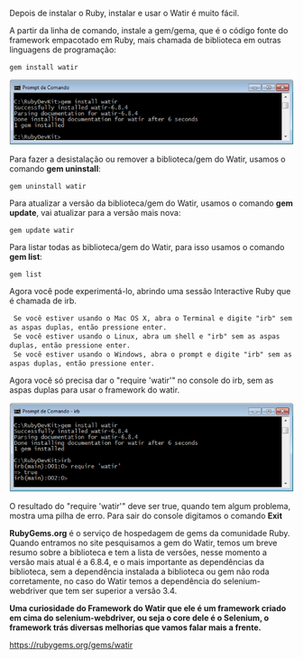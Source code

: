Depois de instalar o Ruby, instalar e usar o Watir é muito fácil.

A partir da linha de comando, instale a gem/gema, que é o código fonte do framework empacotado em Ruby, mais chamada de biblioteca em outras linguagens de programação:<br>
```prompt
gem install watir
```

![watir install](https://github.com/reinaldorossetti/ProjetoModeloWatir/blob/master/imgs/watir_install.PNG)<br>

Para fazer a desistalação ou remover a biblioteca/gem do Watir, usamos o comando **gem uninstall**:
```prompt
gem uninstall watir
```

Para atualizar a versão da biblioteca/gem do Watir, usamos o comando **gem update**, vai atualizar para a versão mais nova:
```prompt
gem update watir
```

Para listar todas as biblioteca/gem do Watir, para isso usamos o comando **gem list**:
```prompt
gem list
```

Agora você pode experimentá-lo, abrindo uma sessão Interactive Ruby que é chamada de irb.<br>

     Se você estiver usando o Mac OS X, abra o Terminal e digite "irb" sem as aspas duplas, então pressione enter.
     Se você estiver usando o Linux, abra um shell e "irb" sem as aspas duplas, então pressione enter.
     Se você estiver usando o Windows, abra o prompt e digite "irb" sem as aspas duplas, então pressione enter.

Agora você só precisa dar o "require 'watir'" no console do irb, sem as aspas duplas para usar o framework do watir.<br>

![irb watir](https://github.com/reinaldorossetti/ProjetoModeloWatir/blob/master/imgs/irb_watir.PNG)<br>

O resultado do "require 'watir'" deve ser true, quando tem algum problema, mostra uma pilha de erro. Para sair do console digitamos o comando **Exit**

**RubyGems.org** é o serviço de hospedagem de gems da comunidade Ruby. Quando entramos no site pesquisamos a gem do Watir, temos um breve resumo sobre a biblioteca e tem a lista de versões, nesse momento a versão mais atual é a 6.8.4, e o mais importante as dependências da biblioteca, sem a dependência instalada a biblioteca ou gem não roda corretamente, no caso do Watir temos a dependência do selenium-webdriver que tem ser superior a versão 3.4.

**Uma curiosidade do Framework do Watir que ele é um framework criado em cima do selenium-webdriver, ou seja o core dele é o Selenium, o framework trás diversas melhorias que vamos falar mais a frente.**

https://rubygems.org/gems/watir
